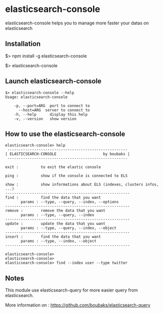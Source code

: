 # elasticsearch-console
elasticsearch-console helps you to manage more faster your datas on elasticsearch

## Installation

$> npm install -g elasticsearch-console

$> elasticsearch-console

## Launch elasticsearch-console

	$> elasticsearch-console --help
	Usage: elasticsearch-console

	  	-p, --port=ARG  port to connect to
	      --host=ARG  server to connect to
	  	-h, --help      display this help
	  	-v, --version   show version


## How to use the elasticsearch-console
    
    elasticsearch-console> help
	 ------------------------------------------------------
	| ELASTICSEARCH-CONSOLE                     by boubaks |
	 ------------------------------------------------------

	exit :          to exit the elastic console

	ping :          show if the console is connected to ELS

	show :          show informations about ELS (indexes, clusters infos, ...)
	--------------------------------------------------------
	find :          find the data that you want
	       params : --type, --query, --index, --options
	--------------------------------------------------------
	remove :        remove the data that you want
	       params : --type, --query, --index
	--------------------------------------------------------
	update :        update the data that you want
	       params : --type, --query, --index, --object
	--------------------------------------------------------
	insert :        find the data that you want
	       params : --type, --index, --object
	--------------------------------------------------------

	elasticsearch-console> 
	elasticsearch-console> 
	elasticsearch-console> find --index user --type twitter
  
## Notes
This module use elasticsearch-query for more easier query from elasticsearch.

More information on : https://github.com/boubaks/elasticsearch-query